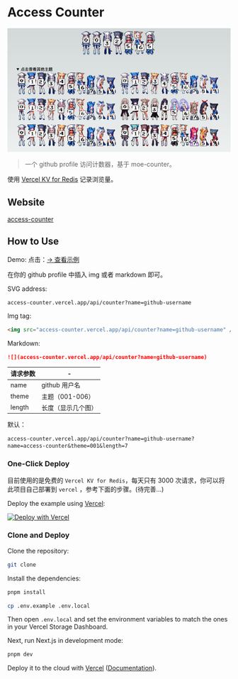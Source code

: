 # Access Counter

<p align="center">
  <a href="https://github.com/wangrongding" target="_blank" rel="noopener noreferrer">
    <img width="800" src="https://raw.githubusercontent.com/wangrongding/image-house/master/202305051430286.png" alt="access-counter">
  </a>
</p>

> 一个 github profile 访问计数器，基于 moe-counter。

使用 [Vercel KV for Redis](https://vercel.com/kv) 记录浏览量。

## Website

[access-counter](https://access-counter.vercel.app/)

## How to Use

Demo: 点击：[→ 查看示例](https://github.com/wangrongding)

在你的 github profile 中插入 img 或者 markdown 即可。

SVG address:

```
access-counter.vercel.app/api/counter?name=github-username
```

Img tag:

```html
<img src="access-counter.vercel.app/api/counter?name=github-username" />
```

Markdown:

```markdown
![](access-counter.vercel.app/api/counter?name=github-username)
```

| 请求参数 | -                  |
| -------- | ------------------ |
| name     | github 用户名      |
| theme    | 主题（001-006）    |
| length   | 长度（显示几个图） |

默认：

```
access-counter.vercel.app/api/counter?name=github-username?name=access-counter&theme=001&length=7
```

### One-Click Deploy

目前使用的是免费的 `Vercel KV for Redis`，每天只有 3000 次请求，你可以将此项目自己部署到 `vercel` ，参考下面的步骤。(待完善...)

Deploy the example using [Vercel](https://vercel.com?utm_source=github&utm_medium=readme&utm_campaign=vercel-examples):

[![Deploy with Vercel](https://vercel.com/button)](https://vercel.com/new/clone?repository-url=https%3A%2F%2Fgithub.com%2Fvercel%2Fexamples%2Ftree%2Fmain%2Fstorage%2Fkv-redis-starter&project-name=kv-redis-starter&repository-name=kv-redis-starter&demo-title=Vercel%20KV%20for%20Redis%20Next.js%20Starter&demo-description=Simple%20Next.js%20template%20that%20uses%20Vercel%20KV%20for%20Redis%20to%20track%20pageviews.&demo-url=https%3A%2F%2Fkv-redis-starter.vercel.app%2F&demo-image=https%3A%2F%2Fkv-redis-starter.vercel.app%2Fopengraph-image.png&stores=%5B%7B"type"%3A"kv"%7D%5D)

### Clone and Deploy

Clone the repository:

```bash
git clone
```

Install the dependencies:

```bash
pnpm install
```

```bash
cp .env.example .env.local
```

Then open `.env.local` and set the environment variables to match the ones in your Vercel Storage Dashboard.

Next, run Next.js in development mode:

```bash
pnpm dev
```

Deploy it to the cloud with [Vercel](https://vercel.com/new?utm_source=github&utm_medium=readme&utm_campaign=vercel-examples) ([Documentation](https://nextjs.org/docs/deployment)).

